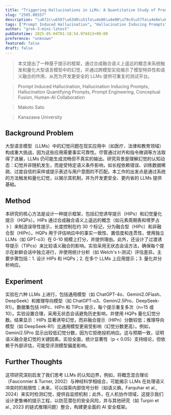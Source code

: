 ```yaml
---
title: "Triggering Hallucinations in LLMs: A Quantitative Study of Prompt-Induced Hallucination in Large Language Models"
slug: "2505.00557"
description: "\u672c\u6587\u63d0\u51fa\u4e86\u4e00\u79cd\u57fa\u4e8e\u63d0\u793a\u7684\u6846\u67b6\uff0c\u901a\u8fc7\u5408\u6210\u878d\u5408\u8bed\u4e49\u4e0a\u9065\u8fdc\u7684\u6982\u5ff5\u6765\u7cfb\u7edf\u89e6\u53d1\u548c\u91cf\u5316\u5927\u578b\u8bed\u8a00\u6a21\u578b\u4e2d\u7684\u5e7b\u89c9\uff0c\u5e76\u901a\u8fc7\u8de8\u6a21\u578b\u5b9e\u9a8c\u63ed\u793a\u4e86\u6a21\u578b\u7279\u5f02\u6027\u548c\u8bed\u4e49\u878d\u5408\u7684\u4f5c\u7528\uff0c\u4ece\u800c\u4e3a\u5f00\u53d1\u66f4\u5b89\u5168\u7684 LLMs \u63d0\u4f9b\u53ef\u91cd\u590d\u7684\u6d4b\u8bd5\u5e73\u53f0\u3002"
tags: ["Prompt Induced Hallucination", "Hallucination Inducing Prompts", "Hallucination Quantifying Prompts", "Prompt Engineering", "Conceptual Fusion", "Human-AI Collaboration"]
author: "grok-3-mini-latest"
pubDatetime: 2025-05-04T01:18:54.974413+00:00
preference: "unknown"
featured: false
draft: false
---
```


> 本文提出了一种基于提示的框架，通过合成融合语义上遥远的概念来系统触发和量化大型语言模型中的幻觉，并通过跨模型实验揭示了模型特异性和语义融合的作用，从而为开发更安全的 LLMs 提供可重复的测试平台。

> Prompt Induced Hallucination, Hallucination Inducing Prompts, Hallucination Quantifying Prompts, Prompt Engineering, Conceptual Fusion, Human-AI Collaboration 

> Makoto Sato

> Kanazawa University 

## Background Problem

大型语言模型（LLMs）中的幻觉问题在现实应用中（如医疗、法律和教育领域）构成重大挑战，因为这些应用需要事实可靠性。尽管通过对齐和指令微调等方法取得了进展，LLMs 仍可能生成流畅但不真实的输出。研究背景是理解幻觉的认知动态：幻觉并非随机发生，而是受特定语义条件影响，如长程依赖错误、训练数据稀疏、过度自信的采样或提示表述与用户意图的不匹配。本工作的出发点是通过系统的方法触发和量化幻觉，以揭示其机制，并为开发更安全、更内省的 LLMs 提供基础。

## Method

本研究的核心方法是设计一种提示框架，包括幻觉诱导提示（HIPs）和幻觉量化提示（HQPs）。HIPs 通过合成融合语义上遥远的概念（如元素周期表和塔罗占卜）来制造误导性提示，长度控制在约 30 个标记，分为融合型（HIPc）和非融合型（HIPn）。HQPs 用于评估响应中的事实一致性、置信度和连贯性，使用独立 LLMs（如 GPT-o3）在 0-10 规模上打分，并提供理由。此外，还设计了过渡诱导提示（TIPcs）来比较语义融合的影响。实验采用无状态会话方法，确保每个提示在新鲜会话中独立进行，并使用统计分析（如 Welch's t-测试）评估差异。主要步骤包括：1. 设计 HIPs 和 HQPs；2. 在多个 LLMs 上应用提示；3. 量化并分析响应。

## Experiment

实验在六种 LLMs 上进行，包括通用模型（如 ChatGPT-4o、Gemini2.0Flash、DeepSeek）和推理导向模型（如 ChatGPT-o3、Gemini2.5Pro、DeepSeek-R1）。数据集包括 HIPc、HIPn 和 TIPcs 提示，每个提示重复多次（n=15 或 10）。实验设置合理，采用无状态会话避免历史影响，并使用 HQPs 量化幻觉分数。结果显示：HIPs 显著诱导幻觉，而非融合提示（HIPn）分数较低；推理导向模型（如 DeepSeek-R1）比通用模型更易受影响（幻觉分数更高）。例如，Gemini2.5Pro 显示出较低幻觉分数，因为它拒绝投机响应。这与预期一致，证明语义融合是幻觉的关键因素。实验全面，统计显著性（p < 0.05）支持结论，但依赖于外部评估，可能受评测模型偏差影响。

## Further Thoughts 

这项研究深刻启发了我们思考 LLMs 的认知边界，例如，将概念混合理论（Fauconnier & Turner, 2002）与神经科学相结合，可能揭示 LLMs 在处理语义冲突时的局限性；未来，可以探索内部信号分析（如语义熵，Farquhar et al., 2024）来实时检测幻觉，提供自监控机制；此外，在人机协作领域，这提示我们设计更鲁棒的提示工程，以防范潜在的安全风险，并与其他研究（如 Turpin et al., 2023 的链式推理问题）整合，构建更全面的 AI 安全框架。